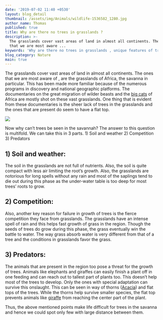 ```yaml
---
date: '2019-07-02 11:40 +0530'
layout: blog_detail
thumbnail: /assets/img/Animals/wildlife-1536582_1280.jpg
author_name: Thomas
published: true
title: Why are there no trees in grasslands ?
description: >-
  The grasslands cover vast areas of land in almost all continents. The ones
  that we are most aware ...
keywords: 'Why are there no trees in grasslands , unique features of trees in grasslands '
blog_category: Nature
main: true
---
```


The grasslands cover vast areas of land in almost all continents. The ones that we are most aware of , are the grasslands of Africa, the savanna in particular. This has been made more familiar because of the numerous programs in discovery and national geographic platforms. The documentaries on the great migration of wilder beasts and the [big cats](https://www.toknowisgood.com/2018/10/27/wild-cats.html) of Africa are mostly shot on these vast grasslands. One thing that is evident from these documentaries is the sheer lack of trees in the grasslands and the ones that are present do seem to have a flat top.

![]({{site.baseurl}}/assets/img/Animals/wildlife-1536577_1280.jpg)


Now why can’t trees be seen in the savannah? The answer to this question is multifold. We can take this in 3 parts. 1) Soil and weather 2) Competition 3) Predators

## 1) Soil and weather:
The soil in the grasslands are not full of nutrients. Also, the soil is quite compact with less air limiting the root’s growth. Also, the grasslands are notorious for long spells without any rain and most of the saplings tend to die out during this phase as the under-water table is too deep for most trees’ roots to grow.

## 2) Competition:
Also, another key reason for failure in growth of trees is the fierce competition they face from grasslands. The grasslands have an intense spell of rain and this helps fast growth of grass in the region. Though the seeds of trees do grow during this phase, the grass eventually win the battle to water. The way grass absorb water is very different from that of a tree and the conditions in grasslands favor the grass.

## 3) Predators:
The animals that are present in the region too pose a threat for the growth of trees. Animals like elephants and giraffes can easily finish a plant off in one feeding and can reach out to tallest part of plants too. This doesn’t help most of the trees to develop. Only the ones with special adaptation can survive this onslaught. This can be seen in way of thorns ([Acacia](https://en.wikipedia.org/wiki/Acacia)) and flat tops of the trees. While the thorns help survive smaller species, the flat top prevents animals like [giraffe](https://en.wikipedia.org/wiki/Giraffe) from reaching the center part of the plant.

Thus, the above mentioned points make life difficult for trees in the savanna and hence we could spot only few with large distance between them.

